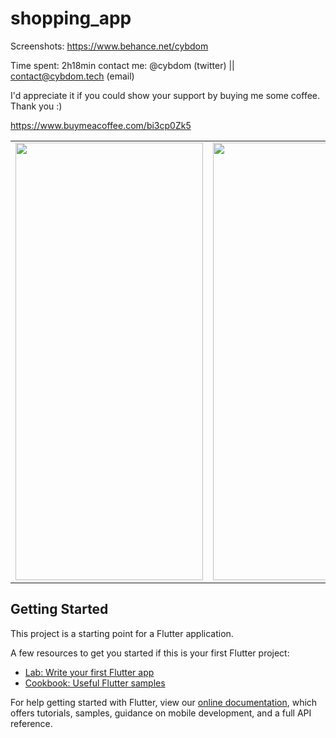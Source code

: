 # shopping_app

Screenshots: https://www.behance.net/cybdom

Time spent: 2h18min
contact me: @cybdom (twitter) || contact@cybdom.tech (email)

I'd appreciate it if you could show your support by buying me some coffee. Thank you :)

https://www.buymeacoffee.com/bi3cp0Zk5

<table>
  <tbody>
    <tr>
      <td><img src='screenshot1.png' width='300' height='700'></td>
      <td><img src='screenshot2.png' width='300' height='700'></td>
     </tr>
  </tbody>
</table>

## Getting Started

This project is a starting point for a Flutter application.

A few resources to get you started if this is your first Flutter project:

- [Lab: Write your first Flutter app](https://flutter.dev/docs/get-started/codelab)
- [Cookbook: Useful Flutter samples](https://flutter.dev/docs/cookbook)

For help getting started with Flutter, view our
[online documentation](https://flutter.dev/docs), which offers tutorials,
samples, guidance on mobile development, and a full API reference.
